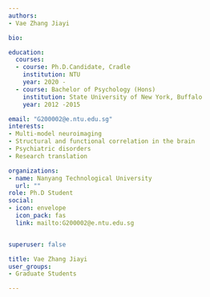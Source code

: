 ```yaml
---
authors:
- Vae Zhang Jiayi

bio: 

education:
  courses:
  - course: Ph.D.Candidate, Cradle
    institution: NTU
    year: 2020 -
  - course: Bachelor of Psychology (Hons)
    institution: State University of New York, Buffalo
    year: 2012 -2015

email: "G200002@e.ntu.edu.sg"
interests:
- Multi-model neuroimaging 
- Structural and functional correlation in the brain
- Psychiatric disorders 
- Research translation

organizations:
- name: Nanyang Technological University
  url: ""
role: Ph.D Student 
social:
- icon: envelope
  icon_pack: fas
  link: mailto:G200002@e.ntu.edu.sg


superuser: false

title: Vae Zhang Jiayi 
user_groups:
- Graduate Students

---
```

